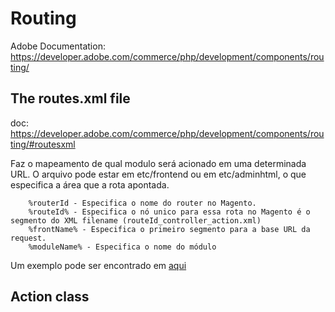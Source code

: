 # Routing

Adobe Documentation: https://developer.adobe.com/commerce/php/development/components/routing/

## The routes.xml file

doc: https://developer.adobe.com/commerce/php/development/components/routing/#routesxml

Faz o mapeamento de qual modulo será acionado em uma determinada URL. O
 arquivo pode estar em etc/frontend ou em etc/adminhtml, o que especifica a área que a rota apontada.

<config xmlns:xsi="http://www.w3.org/2001/XMLSchema-instance" xsi:noNamespaceSchemaLocation="urn:magento:framework:App/etc/routes.xsd">
    <router id="%routerId%">
        <route id="%routeId%" frontName="%frontName%">
            <module name="%moduleName%"/>
        </route>
    </router>
</config>


        %routerId - Especifica o nome do router no Magento.
        %routeId% - Especifica o nó unico para essa rota no Magento é o segmento do XML filename (routeId_controller_action.xml)
        %frontName% - Especifica o primeiro segmento para a base URL da request.
        %moduleName% - Especifica o nome do módulo


Um exemplo pode ser encontrado em [aqui](http://link)

## Action class


